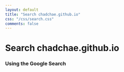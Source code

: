 ```yaml
---
layout: default
title: "Search chadchae.github.io"
css: "/css/search.css"
comments: false
---
```


# Search chadchae.github.io

### Using the Google Search

<div id="google-custom-search">
<script>
  (function() {
    var cx = '018414367195034840644:kxn8fy22df4';
    var gcse = document.createElement('script');
    gcse.type = 'text/javascript';
    gcse.async = true;
    gcse.src = (document.location.protocol == 'https:' ? 'https:' : 'http:') +
        '//cse.google.com/cse.js?cx=' + cx;
    var s = document.getElementsByTagName('script')[0];
    s.parentNode.insertBefore(gcse, s);
  })();
</script>
<gcse:search></gcse:search>
</div>
